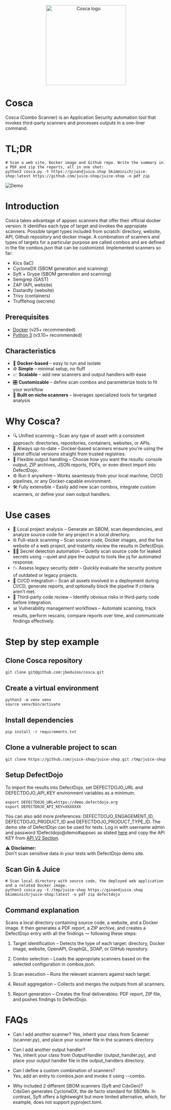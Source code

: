 
<p align="center">
    <img src="https://github.com/user-attachments/assets/2598e2c1-5f41-4f8e-8dd5-c9b3057ddb5b" width="250" alt="Cosca logo">
</p>

# Cosca

Cosca (Combo Scanner) is an Application Security automation tool that invokes third-party scanners and processes outputs in a one-liner command.

# TL;DR
```console
# Scan a web site, Docker image and Github repo. Write the summary in a PDF and zip the reports, all in one shot:
python3 cosca.py -t https://ginandjuice.shop bkimminich/juice-shop:latest https://github.com/juice-shop/juice-shop -o pdf zip
```

![Demo](https://github.com/jbeduino/cosca/releases/download/untagged-9733af0a0ebbc760195e/demo.gif)


# Introduction

Cosca takes advantage of appsec scanners that offer their official docker version. It identifies each type of target and invokes the appropiate scanners.
Possible target types included from scratch: directory, website, API, Github repository and docker image. 
A combination of scanners and types of targets for a particular purpose are called combos and are defined in the file combos.json that can be customized. 
Implemented scanners so far: 
- Kics (IaC)
- CycloneDX (SBOM generation and scanning)
- Syft + Grype (SBOM generation and scanning)
- Semgrep (SAST)
- ZAP (API, website)
- Dastardly (website)
- Trivy (containers)
- Trufflehog (secrets)


## Prerequisites

- [Docker](https://www.docker.com/) (v25+ recommended)
- [Python 3](https://www.python.org/downloads/) (v3.10+ recommended)


## Characteristics

- 🐳 **Docker-based** – easy to run and isolate
- ⚙️ **Simple** – minimal setup, no fluff
- 📈 **Scalable** – add new scanners and output handlers with ease
- 🎛️ **Customizable** – define scan combos and parameterize tools to fit your workflow
- 🧪 **Built on niche scanners** – leverages specialized tools for targeted analysis


# Why Cosca?

- 🔍 Unified scanning – Scan any type of asset with a consistent approach: directories, repositories, containers, websites, or APIs.
- 🐳 Always up-to-date – Docker-based scanners ensure you're using the latest official versions straight from trusted registries.
- 🧾 Flexible output handling – Choose how you want the results: console output, ZIP archives, JSON reports, PDFs, or even direct import into DefectDojo.
- ⚙️ Run it anywhere – Works seamlessly from your local machine, CI/CD pipelines, or any Docker-capable environment.
- 🛠️ Fully extensible – Easily add new scan combos, integrate custom scanners, or define your own output handlers.


# Use cases
- 🔧 Local project analysis – Generate an SBOM, scan dependencies, and analyze source code for any project in a local directory.
- 🌐 Full-stack scanning – Scan source code, Docker images, and the live website of a web project, and instantly review the results in DefectDojo.
- 🕵️‍♂️ Secret detection automation – Quietly scan source code for leaked secrets using --quiet and pipe the output to tools like jq for automated response.
- 📉 Assess legacy security debt – Quickly evaluate the security posture of outdated or legacy projects.
- 🚀 CI/CD integration – Scan all assets involved in a deployment during CI/CD, generate reports, and optionally block the pipeline if criteria aren’t met.
- 🧩 Third-party code review – Identify obvious risks in third-party code before integration.
- 📊 Vulnerability management workflows – Automate scanning, track results, perform rescans, compare reports over time, and communicate findings effectively.


# Step by step example

## Clone Cosca repository
```console
git clone git@github.com:jbeduino/cosca.git
```

## Create a virtual environment
```console
python3 -m venv venv
source venv/bin/activate
```
## Install dependencies
```console
pip install -r requirements.txt
```

## Clone a vulnerable project to scan
```console
git clone https://github.com/juice-shop/juice-shop.git /tmp/juice-shop
```

## Setup DefectDojo

To import the results into DefectDojo, set DEFECTDOJO_URL and DEFECTDOJO_API_KEY environment variables as a minimum. 

```console
export DEFECTDOJO_URL=https://demo.defectdojo.org
export DEFECTDOJO_API_KEY=XXXXXXX
```

You can also add more preferences: DEFECTDOJO_ENGAGEMENT_ID, DEFECTDOJO_PRODUCT_ID and DEFECTDOJO_PRODUCT_TYPE_ID. The demo site of DefectDojo can be used for tests. Log in with username admin and password 1Defectdojo@demo#appsec as stated [here](https://github.com/DefectDojo/django-DefectDojo/blob/master/README.md#quick-start-for-compose-v2) and copy the API KEY from [API V2 Section](https://demo.defectdojo.org/api/key-v2). 

⚠️ **Disclaimer:**  
Don't scan sensitive data in your tests with DefectDojo demo site.


## Scan Gin & Juice 

```console
# Scan local directory with source code, the deployed web application and a related Docker image.
python3 cosca.py -t /tmp/juice-shop https://ginandjuice.shop bkimminich/juice-shop:latest -o pdf zip defectdojo

```

## Command explanation

Scans a local directory containing source code, a website, and a Docker image. It then generates a PDF report, a ZIP archive, and creates a DefectDojo entry with all the findings — following these steps:

1. Target identification – Detects the type of each target: directory, Docker image, website, OpenAPI, GraphQL, SOAP, or GitHub repository.

2. Combo selection – Loads the appropriate scanners based on the selected configuration in combos.json.

3. Scan execution – Runs the relevant scanners against each target.

4. Result aggregation – Collects and merges the outputs from all scanners.

5. Report generation – Creates the final deliverables: PDF report, ZIP file, and pushes findings to DefectDojo.
   
# FAQs

- Can I add another scanner? 
Yes, inherit your class from Scanner (scanner.py), and place your scanner file in the scanners directory. 

- Can I add another output handler?  
Yes, inherit your class from OutputHandler (output_handler.py), and place your output handler file in the output_handlers directory. 

- Can I define a custom combination of scanners?  
Yes, add an entry to combos.json and invoke it using  --combo.

- Why included 2 different SBOM scanners (Syft and CdxGen)?  
CdxGen generates CycloneDX, the de facto standard for SBOMs. In contrast, Syft offers a lightweight but more limited alternative, which, for example, does not support pyproject.toml.
